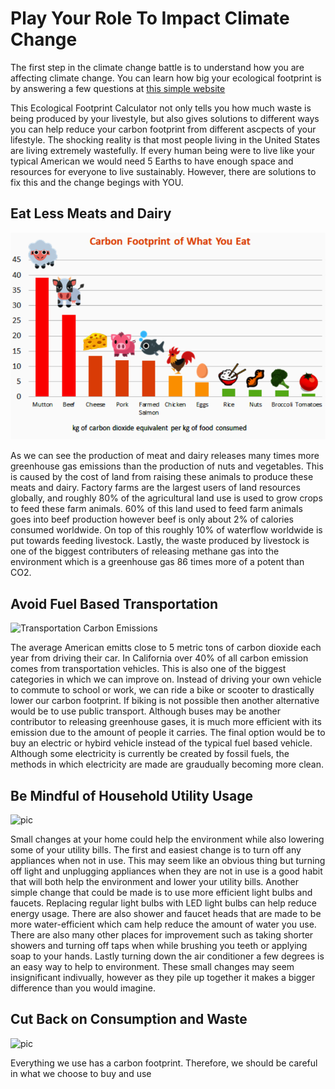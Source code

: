 # Play Your Role To Impact Climate Change

The first step in the climate change battle is to understand how you are affecting climate change. You can learn how big your ecological footprint is by answering a few questions at [this simple website](https://www.footprintcalculator.org/home/en)

This Ecological Footprint Calculator not only tells you how much waste is being produced by your livestyle, but also gives solutions to different ways you can help reduce your carbon footprint from different ascpects of your lifestyle. The shocking reality is that most people living in the United States are living extremely wastefully. If every human being were to live like your typical American we would need 5 Earths to have enough space and resources for everyone to live sustainably. However, there are solutions to fix this and the change begings with YOU. 

## Eat Less Meats and Dairy
![Food Carbon FootPrint](FoodCarbonFootprint.PNG)

As we can see the production of meat and dairy releases many times more greenhouse gas emissions than the production of nuts and vegetables. This is caused by the cost of land from raising these animals to produce these meats and dairy. Factory farms are the largest users of land resources globally, and roughly 80% of the agricultural land use is used to grow crops to feed these farm animals. 60% of this land used to feed farm animals goes into beef production however beef is only about 2% of calories consumed worldwide. On top of this roughly 10% of waterflow worldwide is put towards feeding livestock. Lastly, the waste produced by livestock is one of the biggest contributers of releasing methane gas into the environment which is a greenhouse gas 86 times more of a potent than CO2.

## Avoid Fuel Based Transportation

![Transportation Carbon Emissions](TransportationCarbonEmissions.PNG)

The average American emitts close to 5 metric tons of carbon dioxide each year from driving their car. In California over 40% of all carbon emission comes from transportation vehicles. This is also one of the biggest categories in which we can improve on. Instead of driving your own vehicle to commute to school or work, we can ride a bike or scooter to drastically lower our carbon footprint. If biking is not possible then another alternative would be to use public transport. Although buses may be another contributor to releasing greenhouse gases, it is much more efficient with its emission due to the amount of people it carries. The final option would be to buy an electric or hybird vehicle instead of the typical fuel based vehicle. Although some electricity is currently be created by fossil fuels, the methods in which electricity are made are graudually becoming more clean.

## Be Mindful of Household Utility Usage

![pic](link)

Small changes at your home could help the environment while also lowering some of your utility bills. The first and easiest change is to turn off any appliances when not in use. This may seem like an obvious thing but turning off light and unplugging appliances when they are not in use is a good habit that will both help the environment and lower your utility bills. Another simple change that could be made is to use more efficient light bulbs and faucets. Replacing regular light bulbs with LED light bulbs can help reduce energy usage. There are also shower and faucet heads that are made to be more water-efficient which cam help reduce the amount of water you use. There are also many other places for improvement such as taking shorter showers and turning off taps when while brushing you teeth or applying soap to your hands. Lastly turning down the air conditioner a few degrees is an easy way to help to environment. These small changes may seem insignificant indivually, however as they pile up together it makes a bigger difference than you would imagine.

## Cut Back on Consumption and Waste

![pic](link)

Everything we use has a carbon footprint. Therefore, we should be careful in what we choose to buy and use 
